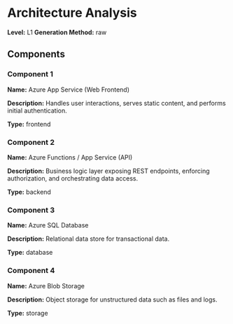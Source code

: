 # Architecture Analysis

**Level:** L1
**Generation Method:** raw

## Components

### Component 1

**Name:** Azure App Service (Web Frontend)

**Description:** Handles user interactions, serves static content, and performs initial authentication.

**Type:** frontend

### Component 2

**Name:** Azure Functions / App Service (API)

**Description:** Business logic layer exposing REST endpoints, enforcing authorization, and orchestrating data access.

**Type:** backend

### Component 3

**Name:** Azure SQL Database

**Description:** Relational data store for transactional data.

**Type:** database

### Component 4

**Name:** Azure Blob Storage

**Description:** Object storage for unstructured data such as files and logs.

**Type:** storage

